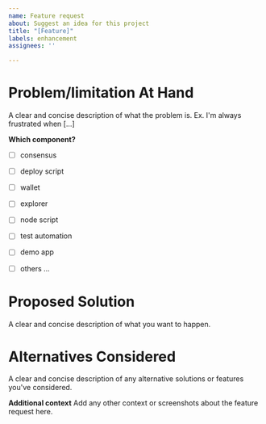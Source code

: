 ```yaml
---
name: Feature request
about: Suggest an idea for this project
title: "[Feature]"
labels: enhancement
assignees: ''

---
```


# Problem/limitation At Hand

A clear and concise description of what the problem is. Ex. I'm always frustrated when [...]

**Which component?**

- [ ] consensus
- [ ] deploy script
- [ ] wallet
- [ ] explorer
- [ ] node script
- [ ] test automation
- [ ] demo app
- [ ] others ...


# Proposed Solution

A clear and concise description of what you want to happen.

# Alternatives Considered

A clear and concise description of any alternative solutions or features you've considered.

**Additional context**
Add any other context or screenshots about the feature request here.
